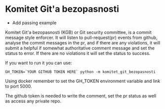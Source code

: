 Komitet Git'a bezopasnosti
==========================

* Add passing example

Komitet Git'a bezopasnosti (KGB) or Git security committee, is a commit message style enforcer.
It will listen to pull-request(pr) events from github, analyse the commit messages in the pr, and if there are any violations, it will submit a helpful if somewhat authoritative comment message and set the status to error. If there are no violations it will set the status to success.

If you want to run it you can use:
```
GH_TOKEN=`YOUR GITHUB TOKEN HERE` python -m komitet_git_bezopasnosti
```

Using docker remember to set the GH_TOKEN environment variable and link to port 5000.

The github token is needed to write the comment, set the pr status as well as access any private repo.
